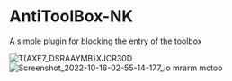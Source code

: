 # AntiToolBox-NK

A simple plugin for blocking the entry of the toolbox

![T(AXE7_DSRAAYMB}XJCR30D](https://user-images.githubusercontent.com/22098995/196004229-5f996117-4b41-447e-aec8-60f79ad5e27b.png)
![Screenshot_2022-10-16-02-55-14-177_io mrarm mctoo](https://user-images.githubusercontent.com/22098995/196004232-5305068f-b827-4561-a90b-f42e5d7bb087.jpg)


